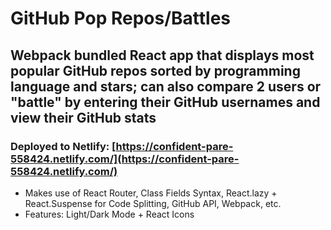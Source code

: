 # GitHub Pop Repos/Battles

## Webpack bundled React app that displays most popular GitHub repos sorted by programming language and stars; can also compare 2 users or "battle" by entering their GitHub usernames and view their GitHub stats

### Deployed to Netlify: [https://confident-pare-558424.netlify.com/](https://confident-pare-558424.netlify.com/)

* Makes use of React Router, Class Fields Syntax, React.lazy + React.Suspense for Code Splitting, GitHub API, Webpack, etc.
* Features: Light/Dark Mode + React Icons
